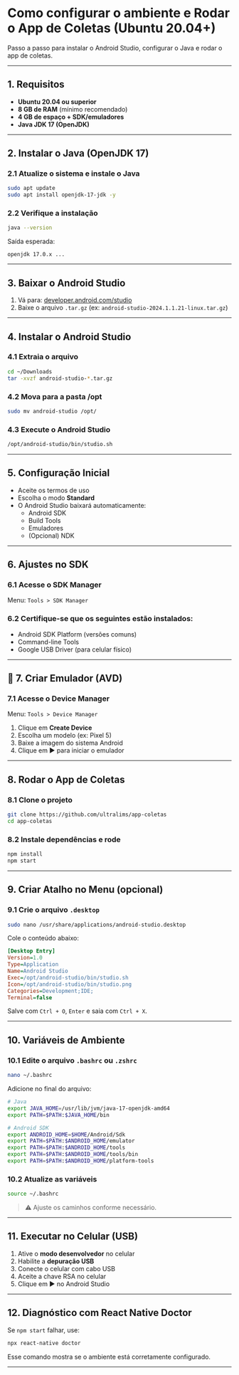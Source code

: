 
# Como configurar o ambiente e Rodar o App de Coletas (Ubuntu 20.04+)

Passo a passo para instalar o Android Studio, configurar o Java e rodar o app de coletas.

---

## 1. Requisitos

- **Ubuntu 20.04 ou superior**  
- **8 GB de RAM** (mínimo recomendado)  
- **4 GB de espaço + SDK/emuladores**  
- **Java JDK 17 (OpenJDK)**  

---

## 2. Instalar o Java (OpenJDK 17)

### 2.1 Atualize o sistema e instale o Java

```bash
sudo apt update
sudo apt install openjdk-17-jdk -y
```

### 2.2 Verifique a instalação

```bash
java --version
```

Saída esperada:
```
openjdk 17.0.x ...
```

---

## 3. Baixar o Android Studio

1. Vá para: [developer.android.com/studio](https://developer.android.com/studio)  
2. Baixe o arquivo `.tar.gz` (ex: `android-studio-2024.1.1.21-linux.tar.gz`)

---

## 4. Instalar o Android Studio

### 4.1 Extraia o arquivo

```bash
cd ~/Downloads
tar -xvzf android-studio-*.tar.gz
```

### 4.2 Mova para a pasta /opt

```bash
sudo mv android-studio /opt/
```

### 4.3 Execute o Android Studio

```bash
/opt/android-studio/bin/studio.sh
```

---

## 5. Configuração Inicial

- Aceite os termos de uso  
- Escolha o modo **Standard**  
- O Android Studio baixará automaticamente:
  - Android SDK
  - Build Tools
  - Emuladores  
  - (Opcional) NDK

---

## 6. Ajustes no SDK

### 6.1 Acesse o SDK Manager

Menu: `Tools > SDK Manager`

### 6.2 Certifique-se que os seguintes estão instalados:

- Android SDK Platform (versões comuns)  
- Command-line Tools  
- Google USB Driver (para celular físico)

---

## 📱 7. Criar Emulador (AVD)

### 7.1 Acesse o Device Manager

Menu: `Tools > Device Manager`

1. Clique em **Create Device**  
2. Escolha um modelo (ex: Pixel 5)  
3. Baixe a imagem do sistema Android  
4. Clique em ▶️ para iniciar o emulador

---

## 8. Rodar o App de Coletas

### 8.1 Clone o projeto

```bash
git clone https://github.com/ultralims/app-coletas
cd app-coletas
```

### 8.2 Instale dependências e rode

```bash
npm install
npm start
```

---

## 9. Criar Atalho no Menu (opcional)

### 9.1 Crie o arquivo `.desktop`

```bash
sudo nano /usr/share/applications/android-studio.desktop
```

Cole o conteúdo abaixo:

```ini
[Desktop Entry]
Version=1.0
Type=Application
Name=Android Studio
Exec=/opt/android-studio/bin/studio.sh
Icon=/opt/android-studio/bin/studio.png
Categories=Development;IDE;
Terminal=false
```

Salve com `Ctrl + O`, `Enter` e saia com `Ctrl + X`.

---

## 10. Variáveis de Ambiente

### 10.1 Edite o arquivo `.bashrc` ou `.zshrc`

```bash
nano ~/.bashrc
```

Adicione no final do arquivo:

```bash
# Java
export JAVA_HOME=/usr/lib/jvm/java-17-openjdk-amd64
export PATH=$PATH:$JAVA_HOME/bin

# Android SDK
export ANDROID_HOME=$HOME/Android/Sdk
export PATH=$PATH:$ANDROID_HOME/emulator
export PATH=$PATH:$ANDROID_HOME/tools
export PATH=$PATH:$ANDROID_HOME/tools/bin
export PATH=$PATH:$ANDROID_HOME/platform-tools
```

### 10.2 Atualize as variáveis

```bash
source ~/.bashrc
```

> ⚠️ Ajuste os caminhos conforme necessário.

---

## 11. Executar no Celular (USB)

1. Ative o **modo desenvolvedor** no celular  
2. Habilite a **depuração USB**  
3. Conecte o celular com cabo USB  
4. Aceite a chave RSA no celular  
5. Clique em ▶️ no Android Studio

---

## 12. Diagnóstico com React Native Doctor

Se `npm start` falhar, use:

```bash
npx react-native doctor
```

Esse comando mostra se o ambiente está corretamente configurado.

---
